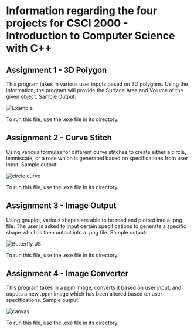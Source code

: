 # Information regarding the four projects for CSCI 2000 - Introduction to Computer Science with C++

## Assignment 1 - 3D Polygon
This program takes in various user inputs based on 3D polygons. Using the information, the program will provide the Surface Area and Volume of the given object. Sample Output:

![Example](https://user-images.githubusercontent.com/51432157/116336173-ba2ac000-a79d-11eb-88c4-e8408682e912.png)

To run this file, use the .exe file in its directory.

## Assignment 2 - Curve Stitch
Using various formulas for different curve stitches to create either a circle, lemniscate, or a rose which is generated based on specifications from user input. Sample output:

![circle curve](https://user-images.githubusercontent.com/51432157/116335774-0295ae00-a79d-11eb-9652-cc14b2d3bdc3.png)

To run this file, use the .exe file in its directory.

## Assignment 3 - Image Output
Using gnuplot, various shapes are able to be read and plotted into a .png file. The user is asked to input certain specifications to generate a specific shape which is then output into a .png file. Sample output:

![Butterfly_JS](https://user-images.githubusercontent.com/51432157/116335479-91ee9180-a79c-11eb-841c-d2ebdce50437.png)

To run this file, use the .exe file in its directory.

## Assignment 4 - Image Converter
This program takes in a ppm image, converts it based on user input, and ouputs a new .ppm image which has been altered based on user specifications. Sample output:


![canvas](https://user-images.githubusercontent.com/51432157/116335909-3ec90e80-a79d-11eb-9eec-3faf0d46a993.png)

To run this file, use the .exe file in its directory.
